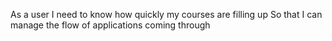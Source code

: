 As a user
I need to know how quickly my courses are filling up
So that I can manage the flow of applications coming through
